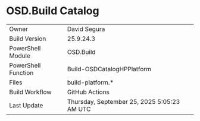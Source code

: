 ﻿# OSD.Build Catalog

| | |
|-|-|
| Owner | David Segura |
| Build Version | 25.9.24.3 |
| PowerShell Module | OSD.Build |
| PowerShell Function | Build-OSDCatalogHPPlatform |
| Files | build-platform.* |
| Build Workflow | GitHub Actions |
| Last Update | Thursday, September 25, 2025 5:05:23 AM UTC |
